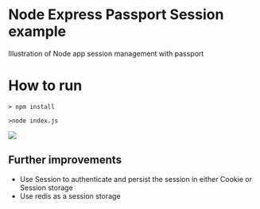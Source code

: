 # Node Express Passport Session example

Illustration of Node app session management with passport

# How to run

`> npm install`

`>node index.js`

<img src="https://github.com/manju16832003/node-express-session-passport/blob/master/postman.png?raw=true"/>

## Further improvements

- Use Session to authenticate and persist the session in either Cookie or Session storage
- Use redis as a session storage
